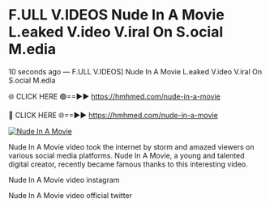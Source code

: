 # F.ULL V.IDEOS Nude In A Movie L.eaked V.ideo V.iral On S.ocial M.edia

10 seconds ago — F.ULL V.IDEOS] Nude In A Movie L.eaked V.ideo V.iral On S.ocial M.edia

🌐 CLICK HERE 🟢==►► https://hmhmed.com/nude-in-a-movie

🔴 CLICK HERE 🌐==►► https://hmhmed.com/nude-in-a-movie

[![Nude In A Movie](https://i.imgur.com/dJHk4Zq.gif)](https://hmhmed.com/nude-in-a-movie)

Nude In A Movie video took the internet by storm and amazed viewers on various social media platforms. Nude In A Movie, a young and talented digital creator, recently became famous thanks to this interesting video.

Nude In A Movie video instagram

Nude In A Movie video official twitter
